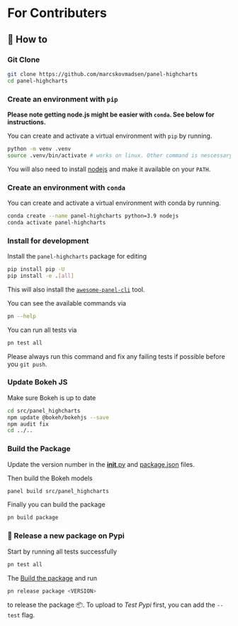 # For Contributers

## 📙 How to

### Git Clone

```bash
git clone https://github.com/marcskovmadsen/panel-highcharts
cd panel-highcharts
```

### Create an environment with `pip`

**Please note getting node.js might be easier with `conda`. See below for instructions.**

You can create and activate a virtual environment with `pip` by running.

```bash
python -m venv .venv
source .venv/bin/activate # works on linux. Other command is nescessary for windows.
```

You will also need to install [nodejs](https://nodejs.org/en/) and make it available on your `PATH`.

### Create an environment with `conda`

You can create and activate a virtual environment with conda by running.

```bash
conda create --name panel-highcharts python=3.9 nodejs
conda activate panel-highcharts
```

### Install for development

Install the `panel-highcharts` package for editing

```bash
pip install pip -U
pip install -e .[all]
```

This will also install the [`awesome-panel-cli`](https://github.com/awesome-panel/awesome-panel-cli) tool.

You can see the available commands via

```bash
pn --help
```

You can run all tests via

```bash
pn test all
```

Please always run this command and fix any failing tests if possible before you `git push`.

### Update Bokeh JS

Make sure Bokeh is up to date

```bash
cd src/panel_highcharts
npm update @bokeh/bokehjs --save
npm audit fix
cd ../..
```

### Build the Package

Update the version number in the [__init__.py](src/panel_highcharts/__init__.py) and
[package.json](src/panel_highcharts/package.json) files.

Then build the Bokeh models

```bash
panel build src/panel_highcharts
```

Finally you can build the package

```bash
pn build package
```

### 🚢 Release a new package on Pypi

Start by running all tests successfully

```bash
pn test all
```

The [Build the package](#build-the-Package) and run

```bash
pn release package <VERSION>
```

to release the package 📦. To upload to *Test Pypi* first, you can add the `--test` flag.
